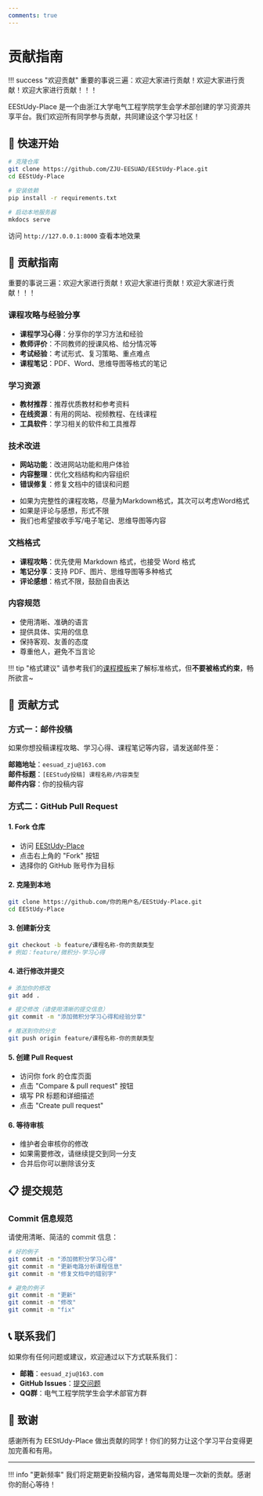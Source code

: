 ```yaml
---
comments: true
---
```


# 贡献指南

!!! success "欢迎贡献"
    重要的事说三遍：欢迎大家进行贡献！欢迎大家进行贡献！欢迎大家进行贡献！！！

EEStUdy-Place 是一个由浙江大学电气工程学院学生会学术部创建的学习资源共享平台。我们欢迎所有同学参与贡献，共同建设这个学习社区！

## 🚀 快速开始

```bash
# 克隆仓库
git clone https://github.com/ZJU-EESUAD/EEStUdy-Place.git
cd EEStUdy-Place

# 安装依赖
pip install -r requirements.txt

# 启动本地服务器
mkdocs serve
```

访问 `http://127.0.0.1:8000` 查看本地效果

## 📝 贡献指南


重要的事说三遍：欢迎大家进行贡献！欢迎大家进行贡献！欢迎大家进行贡献！！！

### 课程攻略与经验分享
- **课程学习心得**：分享你的学习方法和经验
- **教师评价**：不同教师的授课风格、给分情况等
- **考试经验**：考试形式、复习策略、重点难点
- **课程笔记**：PDF、Word、思维导图等格式的笔记

### 学习资源
- **教材推荐**：推荐优质教材和参考资料
- **在线资源**：有用的网站、视频教程、在线课程
- **工具软件**：学习相关的软件和工具推荐

### 技术改进
- **网站功能**：改进网站功能和用户体验
- **内容整理**：优化文档结构和内容组织
- **错误修复**：修复文档中的错误和问题

* 如果为完整性的课程攻略，尽量为Markdown格式，其次可以考虑Word格式
* 如果是评论与感想，形式不限
* 我们也希望接收手写/电子笔记、思维导图等内容

### 文档格式
- **课程攻略**：优先使用 Markdown 格式，也接受 Word 格式
- **笔记分享**：支持 PDF、图片、思维导图等多种格式
- **评论感想**：格式不限，鼓励自由表达

### 内容规范
- 使用清晰、准确的语言
- 提供具体、实用的信息
- 保持客观、友善的态度
- 尊重他人，避免不当言论

!!! tip "格式建议"
    请参考我们的[课程模板](Template.md)来了解标准格式，但**不要被格式约束**，畅所欲言~

## 🔄 贡献方式

### 方式一：邮件投稿

如果你想投稿课程攻略、学习心得、课程笔记等内容，请发送邮件至：

**邮箱地址**：`eesuad_zju@163.com`  
**邮件标题**：`[EEStudy投稿] 课程名称/内容类型`  
**邮件内容**：你的投稿内容

### 方式二：GitHub Pull Request

#### 1. Fork 仓库
- 访问 [EEStUdy-Place](https://github.com/ZJU-EESUAD/EEStUdy-Place)
- 点击右上角的 "Fork" 按钮
- 选择你的 GitHub 账号作为目标

#### 2. 克隆到本地
```bash
git clone https://github.com/你的用户名/EEStUdy-Place.git
cd EEStUdy-Place
```

#### 3. 创建新分支
```bash
git checkout -b feature/课程名称-你的贡献类型
# 例如：feature/微积分-学习心得
```

#### 4. 进行修改并提交
```bash
# 添加你的修改
git add .

# 提交修改（请使用清晰的提交信息）
git commit -m "添加微积分学习心得和经验分享"

# 推送到你的分支
git push origin feature/课程名称-你的贡献类型
```

#### 5. 创建 Pull Request
- 访问你 fork 的仓库页面
- 点击 "Compare & pull request" 按钮
- 填写 PR 标题和详细描述
- 点击 "Create pull request"

#### 6. 等待审核
- 维护者会审核你的修改
- 如果需要修改，请继续提交到同一分支
- 合并后你可以删除该分支

## 📋 提交规范

### Commit 信息规范
请使用清晰、简洁的 commit 信息：

```bash
# 好的例子
git commit -m "添加微积分学习心得"
git commit -m "更新电路分析课程信息"
git commit -m "修复文档中的错别字"

# 避免的例子
git commit -m "更新"
git commit -m "修改"
git commit -m "fix"
```



## 📞 联系我们

如果你有任何问题或建议，欢迎通过以下方式联系我们：

- **邮箱**：`eesuad_zju@163.com`
- **GitHub Issues**：[提交问题](https://github.com/ZJU-EESUAD/EEStUdy-Place/issues)
- **QQ群**：电气工程学院学生会学术部官方群

## 🙏 致谢

感谢所有为 EEStUdy-Place 做出贡献的同学！你们的努力让这个学习平台变得更加完善和有用。

---

!!! info "更新频率"
    我们将定期更新投稿内容，通常每周处理一次新的贡献。感谢你的耐心等待！